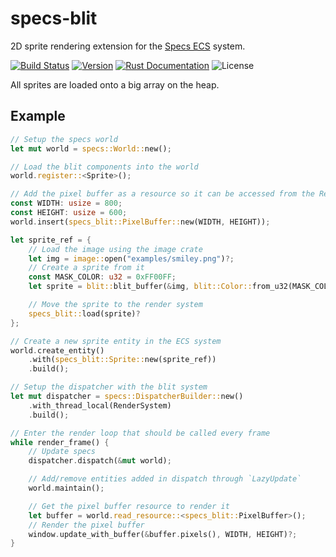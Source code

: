 # specs-blit
2D sprite rendering extension for the [Specs ECS](https://github.com/amethyst/specs) system.

<a href="https://actions-badge.atrox.dev/tversteeg/specs-blit/goto"><img src="https://img.shields.io/endpoint.svg?url=https%3A%2F%2Factions-badge.atrox.dev%2Ftversteeg%2Fspecs-blit%2Fbadge&style=flat" alt="Build Status"/></a>
<a href="https://crates.io/crates/specs-blit"><img src="https://img.shields.io/crates/v/specs-blit.svg" alt="Version"/></a>
<a href="https://docs.rs/specs-blit"><img src="https://img.shields.io/badge/api-rustdoc-blue.svg" alt="Rust Documentation"/></a>
<img src="https://img.shields.io/crates/l/specs-blit.svg" alt="License"/>

All sprites are loaded onto a big array on the heap.

## Example

```rust
// Setup the specs world
let mut world = specs::World::new();

// Load the blit components into the world
world.register::<Sprite>();

// Add the pixel buffer as a resource so it can be accessed from the RenderSystem later
const WIDTH: usize = 800;
const HEIGHT: usize = 600;
world.insert(specs_blit::PixelBuffer::new(WIDTH, HEIGHT));

let sprite_ref = {
    // Load the image using the image crate
    let img = image::open("examples/smiley.png")?;
    // Create a sprite from it
	const MASK_COLOR: u32 = 0xFF00FF;
    let sprite = blit::blit_buffer(&img, blit::Color::from_u32(MASK_COLOR));

    // Move the sprite to the render system
    specs_blit::load(sprite)?
};

// Create a new sprite entity in the ECS system
world.create_entity()
	.with(specs_blit::Sprite::new(sprite_ref))
	.build();

// Setup the dispatcher with the blit system
let mut dispatcher = specs::DispatcherBuilder::new()
	.with_thread_local(RenderSystem)
	.build();

// Enter the render loop that should be called every frame
while render_frame() {
	// Update specs
	dispatcher.dispatch(&mut world);

	// Add/remove entities added in dispatch through `LazyUpdate`
	world.maintain();

	// Get the pixel buffer resource to render it
	let buffer = world.read_resource::<specs_blit::PixelBuffer>();
	// Render the pixel buffer
	window.update_with_buffer(&buffer.pixels(), WIDTH, HEIGHT)?;
}
```
